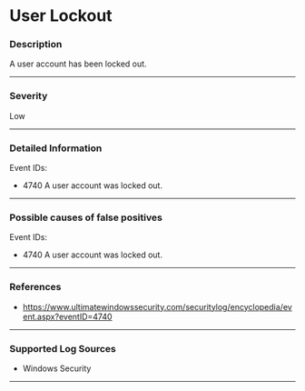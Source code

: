 # User Lockout
### Description

A user account has been locked out. 

-------------------
### Severity

Low

-------------------

### Detailed Information

Event IDs:
  - 4740 A user account was locked out.

-------------------

### Possible causes of false positives

Event IDs:
  - 4740 A user account was locked out.
  
-------------------
### References

- https://www.ultimatewindowssecurity.com/securitylog/encyclopedia/event.aspx?eventID=4740 

-------------------

### Supported Log Sources

- Windows Security

-------------------
